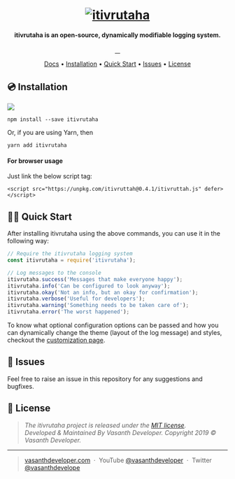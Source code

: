 <h1 align="center">
    <br>
    <a href="#">
        <img src="https://raw.githubusercontent.com/vasanthdeveloper/itivrutaha/media/PNG/Hero%20Image.png"
            alt="itivrutaha">
    </a>
</h1>
<h4 align="center">itivrutaha is an open-source, dynamically modifiable logging system.</h4>
<p align="center">
    <a href="#">
        <img src="https://img.shields.io/npm/v/itivruttah.svg?style=flat-square" alt="">
    </a>
    <a href="#">
        <img src="https://img.shields.io/npm/dm/itivruttah.svg?style=flat-square" alt="">
    </a>
    <a href="#">
        <img src="https://img.shields.io/github/issues/vasanthdeveloper/itivrutaha.svg?style=flat-square" alt="">
    </a>
    <a href="#">
        <img src="https://img.shields.io/github/last-commit/vasanthdeveloper/itivrutaha.svg?style=flat-square"
            alt="">
    </a>
</p>
<p align="center">
    <a href="#">Docs</a> •
    <a href="#-installation">Installation</a> •
    <a href="#-quick-start">Quick Start</a> •
    <a href="#-issues">Issues</a> •
    <a href="LICENSE.md">License</a>
</p>

## 💿 Installation
![](https://nodei.co/npm/itivruttah.png?downloads=true&downloadRank=true&stars=true)
```
npm install --save itivrutaha
```
Or, if you are using Yarn, then
```
yarn add itivrutaha
```

#### For browser usage
Just link the below script tag:
```
<script src="https://unpkg.com/itivruttah@0.4.1/itivruttah.js" defer></script>
```

## 🚴‍♂️ Quick Start
After installing itivrutaha using the above commands, you can use it in the following way:

```javascript
// Require the itivrutaha logging system
const itivrutaha = require('itivrutaha');

// Log messages to the console
itivrutaha.success('Messages that make everyone happy');
itivrutaha.info('Can be configured to look anyway');
itivrutaha.okay('Not an info, but an okay for confirmation');
itivrutaha.verbose('Useful for developers');
itivrutaha.warning('Something needs to be taken care of');
itivrutaha.error('The worst happened');
```
To know what optional configuration options can be passed and how you can dynamically change the theme (layout of the log message) and styles, checkout the [customization page](#).

## 🐛 Issues
Feel free to raise an issue in this repository for any suggestions and bugfixes.

## 📰 License
> _The itivrutaha project is released under the [MIT license](LICENSE.md). <br> Developed &amp; Maintained By Vasanth Developer. Copyright 2019 © Vasanth Developer._
<hr>

> [vasanthdeveloper.com](https://vasanthdeveloper.com) &nbsp;&middot;&nbsp;
> YouTube [@vasanthdeveloper](https://youtube.com/vasanthdeveloper?sub_confirmation=1) &nbsp;&middot;&nbsp;
> Twitter [@vasanthdevelope](https://twitter.com/vasanthdevelope)